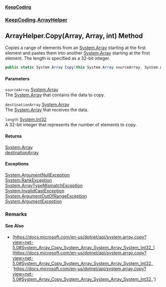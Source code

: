 #### [KeepCoding](index.md 'index')
### [KeepCoding](KeepCoding.md 'KeepCoding').[ArrayHelper](KeepCoding_ArrayHelper.md 'KeepCoding.ArrayHelper')
## ArrayHelper.Copy(Array, Array, int) Method
Copies a range of elements from an [System.Array](https://docs.microsoft.com/en-us/dotnet/api/System.Array 'System.Array') starting at the first element and pastes them into another [System.Array](https://docs.microsoft.com/en-us/dotnet/api/System.Array 'System.Array') starting at the first element. The length is specified as a 32-bit integer.  
```csharp
public static System.Array Copy(this System.Array sourceArray, System.Array destinationArray, int length);
```
#### Parameters
<a name='KeepCoding_ArrayHelper_Copy(System_Array_System_Array_int)_sourceArray'></a>
`sourceArray` [System.Array](https://docs.microsoft.com/en-us/dotnet/api/System.Array 'System.Array')  
The [System.Array](https://docs.microsoft.com/en-us/dotnet/api/System.Array 'System.Array') that contains the data to copy.
  
<a name='KeepCoding_ArrayHelper_Copy(System_Array_System_Array_int)_destinationArray'></a>
`destinationArray` [System.Array](https://docs.microsoft.com/en-us/dotnet/api/System.Array 'System.Array')  
The [System.Array](https://docs.microsoft.com/en-us/dotnet/api/System.Array 'System.Array') that receives the data.
  
<a name='KeepCoding_ArrayHelper_Copy(System_Array_System_Array_int)_length'></a>
`length` [System.Int32](https://docs.microsoft.com/en-us/dotnet/api/System.Int32 'System.Int32')  
A 32-bit integer that represents the number of elements to copy.
  
#### Returns
[System.Array](https://docs.microsoft.com/en-us/dotnet/api/System.Array 'System.Array')  
[destinationArray](KeepCoding_ArrayHelper_Copy(System_Array_System_Array_int).md#KeepCoding_ArrayHelper_Copy(System_Array_System_Array_int)_destinationArray 'KeepCoding.ArrayHelper.Copy(System.Array, System.Array, int).destinationArray')
#### Exceptions
[System.ArgumentNullException](https://docs.microsoft.com/en-us/dotnet/api/System.ArgumentNullException 'System.ArgumentNullException')  
[System.RankException](https://docs.microsoft.com/en-us/dotnet/api/System.RankException 'System.RankException')  
[System.ArrayTypeMismatchException](https://docs.microsoft.com/en-us/dotnet/api/System.ArrayTypeMismatchException 'System.ArrayTypeMismatchException')  
[System.InvalidCastException](https://docs.microsoft.com/en-us/dotnet/api/System.InvalidCastException 'System.InvalidCastException')  
[System.ArgumentOutOfRangeException](https://docs.microsoft.com/en-us/dotnet/api/System.ArgumentOutOfRangeException 'System.ArgumentOutOfRangeException')  
[System.ArgumentException](https://docs.microsoft.com/en-us/dotnet/api/System.ArgumentException 'System.ArgumentException')  
### Remarks
#### See Also
- [https://docs.microsoft.com/en-us/dotnet/api/system.array.copy?view=net-5.0#System_Array_Copy_System_Array_System_Array_System_Int32_](https://docs.microsoft.com/en-us/dotnet/api/system.array.copy?view=net-5.0#System_Array_Copy_System_Array_System_Array_System_Int32_ 'https://docs.microsoft.com/en-us/dotnet/api/system.array.copy?view=net-5.0#System_Array_Copy_System_Array_System_Array_System_Int32_')
